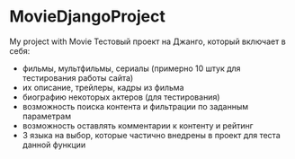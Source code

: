 # MovieDjangoProject
My project with Movie
Тестовый проект на Джанго, который включает в себя:
- фильмы, мультфильмы, сериалы (примерно 10 штук для тестирования работы сайта)
- их описание, трейлеры, кадры из фильма
- биографию некоторых актеров (для тестирования)
- возможность поиска контента и фильтрации по заданным параметрам
- возможность оставлять комментарии к контенту и рейтинг
- 3 языка на выбор, которые частично внедрены в проект для теста данной функции

